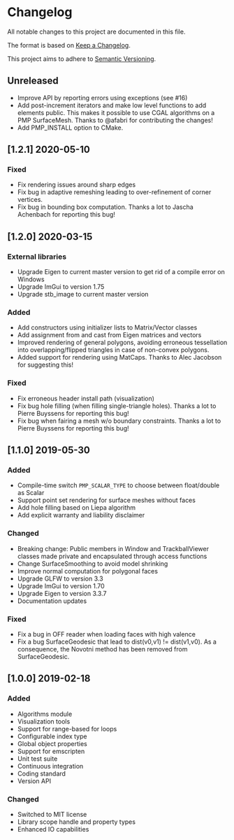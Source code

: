 # Changelog

All notable changes to this project are documented in this file.

The format is based on [Keep a Changelog](https://keepachangelog.com/en/1.0.0/).

This project aims to adhere to [Semantic Versioning](https://semver.org/spec/v2.0.0.html).

## Unreleased

- Improve API by reporting errors using exceptions (see #16)
- Add post-increment iterators and make low level functions to add elements
  public. This makes it possible to use CGAL algorithms on a PMP SurfaceMesh.
  Thanks to @afabri for contributing the changes!
- Add PMP_INSTALL option to CMake.

## [1.2.1] 2020-05-10

### Fixed

- Fix rendering issues around sharp edges
- Fix bug in adaptive remeshing leading to over-refinement of corner vertices.
- Fix bug in bounding box computation.
  Thanks a lot to Jascha Achenbach for reporting this bug!

## [1.2.0] 2020-03-15

### External libraries

- Upgrade Eigen to current master version to get rid of a compile error on Windows
- Upgrade ImGui to version 1.75
- Upgrade stb_image to current master version

### Added

- Add constructors using initializer lists to Matrix/Vector classes
- Add assignment from and cast from Eigen matrices and vectors
- Improved rendering of general polygons, avoiding erroneous
  tessellation into overlapping/flipped triangles in case of
  non-convex polygons.
- Added support for rendering using MatCaps.
  Thanks to Alec Jacobson for suggesting this!

### Fixed

- Fix erroneous header install path (visualization)
- Fix bug hole filling (when filling single-triangle holes).
  Thanks a lot to Pierre Buyssens for reporting this bug!
- Fix bug when fairing a mesh w/o boundary constraints.
  Thanks a lot to Pierre Buyssens for reporting this bug!

## [1.1.0] 2019-05-30

### Added

- Compile-time switch `PMP_SCALAR_TYPE` to choose between float/double as Scalar
- Support point set rendering for surface meshes without faces
- Add hole filling based on Liepa algorithm
- Add explicit warranty and liability disclaimer

### Changed

- Breaking change: Public members in Window and TrackballViewer classes made
  private and encapsulated through access functions
- Change SurfaceSmoothing to avoid model shrinking
- Improve normal computation for polygonal faces
- Upgrade GLFW to version 3.3
- Upgrade ImGui to version 1.70
- Upgrade Eigen to version 3.3.7
- Documentation updates

### Fixed

- Fix a bug in OFF reader when loading faces with high valence
- Fix a bug SurfaceGeodesic that lead to dist(v0,v1) != dist(v1,v0). As a
  consequence, the Novotni method has been removed from SurfaceGeodesic.

## [1.0.0] 2019-02-18

### Added

- Algorithms module
- Visualization tools
- Support for range-based for loops
- Configurable index type
- Global object properties
- Support for emscripten
- Unit test suite
- Continuous integration
- Coding standard
- Version API

### Changed

- Switched to MIT license
- Library scope handle and property types
- Enhanced IO capabilities
